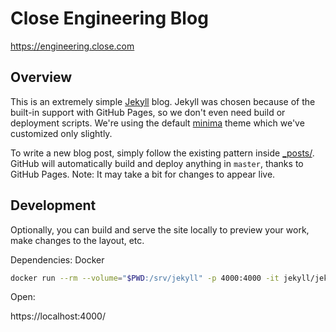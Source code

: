 # Close Engineering Blog

https://engineering.close.com

## Overview

This is an extremely simple [Jekyll](https://jekyllrb.com/) blog. Jekyll was chosen because of the built-in support with GitHub Pages, so we don't even need build or deployment scripts. We're using the default [minima](https://github.com/jekyll/minima) theme which we've customized only slightly.

To write a new blog post, simply follow the existing pattern inside [_posts/](_posts/). GitHub will automatically build and deploy anything in `master`, thanks to GitHub Pages. Note: It may take a bit for changes to appear live.

## Development

Optionally, you can build and serve the site locally to preview your work, make changes to the layout, etc.

Dependencies: Docker

```sh
docker run --rm --volume="$PWD:/srv/jekyll" -p 4000:4000 -it jekyll/jekyll jekyll serve
```

Open:

https://localhost:4000/